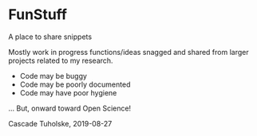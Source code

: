 # FunStuff
A place to share snippets

Mostly work in progress functions/ideas snagged and shared from larger projects related to my research.
- Code may be buggy
- Code may be poorly documented
- Code may have poor hygiene

... But, onward toward Open Science! 

Cascade Tuholske, 2019-08-27
